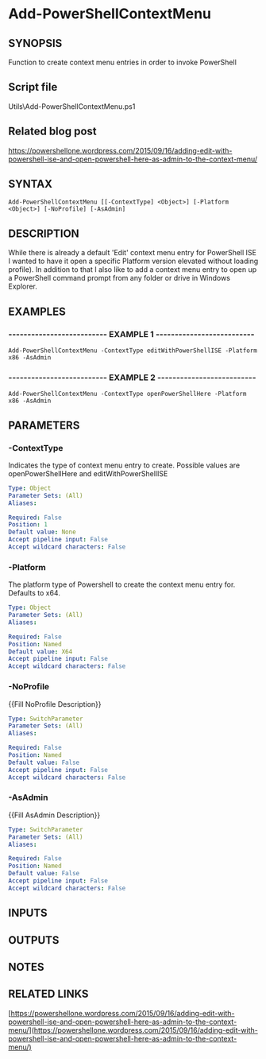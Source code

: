 # Add-PowerShellContextMenu

## SYNOPSIS
Function to create context menu entries in order to invoke PowerShell

## Script file
Utils\Add-PowerShellContextMenu.ps1

## Related blog post
https://powershellone.wordpress.com/2015/09/16/adding-edit-with-powershell-ise-and-open-powershell-here-as-admin-to-the-context-menu/

## SYNTAX

```
Add-PowerShellContextMenu [[-ContextType] <Object>] [-Platform <Object>] [-NoProfile] [-AsAdmin]
```

## DESCRIPTION
While there is already a default 'Edit' context menu entry for PowerShell ISE I wanted to have it open a specific Platform version elevated without loading profile). 
In addition to that I also like to add a context menu entry to open up a PowerShell command prompt from any folder or drive in Windows Explorer.

## EXAMPLES

### -------------------------- EXAMPLE 1 --------------------------
```
Add-PowerShellContextMenu -ContextType editWithPowerShellISE -Platform x86 -AsAdmin
```
### -------------------------- EXAMPLE 2 --------------------------
```
Add-PowerShellContextMenu -ContextType openPowerShellHere -Platform x86 -AsAdmin
```
## PARAMETERS

### -ContextType
Indicates the type of context menu entry to create.
Possible values are openPowerShellHere and editWithPowerShellISE

```yaml
Type: Object
Parameter Sets: (All)
Aliases: 

Required: False
Position: 1
Default value: None
Accept pipeline input: False
Accept wildcard characters: False
```

### -Platform
The platform type of Powershell to create the context menu entry for.
Defaults to x64.

```yaml
Type: Object
Parameter Sets: (All)
Aliases: 

Required: False
Position: Named
Default value: X64
Accept pipeline input: False
Accept wildcard characters: False
```

### -NoProfile
{{Fill NoProfile Description}}

```yaml
Type: SwitchParameter
Parameter Sets: (All)
Aliases: 

Required: False
Position: Named
Default value: False
Accept pipeline input: False
Accept wildcard characters: False
```

### -AsAdmin
{{Fill AsAdmin Description}}

```yaml
Type: SwitchParameter
Parameter Sets: (All)
Aliases: 

Required: False
Position: Named
Default value: False
Accept pipeline input: False
Accept wildcard characters: False
```

## INPUTS

## OUTPUTS

## NOTES

## RELATED LINKS

[https://powershellone.wordpress.com/2015/09/16/adding-edit-with-powershell-ise-and-open-powershell-here-as-admin-to-the-context-menu/](https://powershellone.wordpress.com/2015/09/16/adding-edit-with-powershell-ise-and-open-powershell-here-as-admin-to-the-context-menu/)





